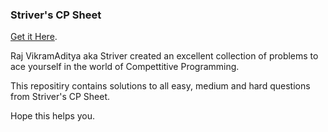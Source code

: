 ### Striver's CP Sheet
[Get it Here](https://takeuforward.org/interview-experience/strivers-cp-sheet/).

Raj VikramAditya aka Striver created an excellent collection of problems to ace yourself in the world of Compettitive Programming.

This repositiry contains solutions to all easy, medium and hard questions from Striver's CP Sheet.

Hope this helps you.
